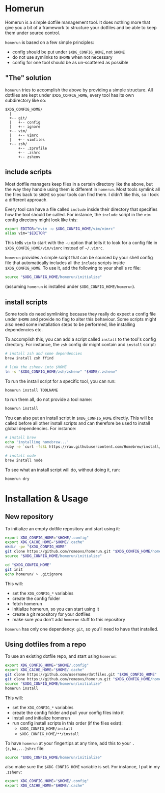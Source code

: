 # Homerun

Homerun is a simple dotfile management tool.
It does nothing more that give you a bit of a framework
to structure your dotfiles and be able to keep them under
source control.

`homerun` is based on a few simple principles:

  - config should be put under `$XDG_CONFIG_HOME`, not `$HOME`
  - do not use symlinks to `$HOME` when not necessary
  - config for one tool should be as un-scattered as possible

## "The" solution
`homerun` tries to accomplish the above by providing a simple
structure.  All dotfiles are kept under `$XDG_CONFIG_HOME`, every tool
has its own subdirectory like so:

```
$XDG_CONFIG_HOME/
  |
  +-- git/
  |   +-- config
  |   +-- ignore
  +-- vim/
  |   +-- vimrc
  |   +-- vimfiles
  +-- zsh/
      +-- .zprofile
      +-- .zshrc
      +-- zshenv
```

## include scripts

Most dotfile managers keep files in a certain directory like the above,
but the way they handle using them is different in `homerun`.  Most tools
symlink all the files back to `$HOME` so your tools can find them.  I didn't
like this, so I took a different approach.

Every tool can have a file called `include` inside their directory that
specifies how the tool should be called.  For instance, the `include`
script in the `vim` config directory might look like this:

```sh
export EDITOR="nvim -u $XDG_CONFIG_HOME/vim/vimrc"
alias vim="$EDITOR"
```

This tells `vim` to start with the `-u` option that tells it to
look for a config file in `$XDG_CONFIG_HOME/vim/vimrc` instead of `~/.vimrc`.

`homerun` provides a simple script that can be sourced by your shell 
config file that automatically includes all the `include` scripts inside
`$XDG_CONFIG_HOME`.  To use it, add the following to your shell's rc file:

```sh
source "$XDG_CONFIG_HOME/homerun/initialize"
```
(assuming `homerun` is installed under `$XDG_CONFIG_HOME/homerun`).

## install scripts
Some tools do need symlinking because they really do expect a config file
under `$HOME` and provide no flag to alter this behaviour.  Some scripts
might also need some installation steps to be performed, like installing
dependencies etc.

To accomplish this, you can add a script called `install` to the tool's config
directory.  For instance, the `zsh` config dir might contain and `install`
script:

```sh
# install zsh and some dependencies
brew install zsh ffind

# link the zshenv into $HOME
ln -s "$XDG_CONFIG_HOME/zsh/zshenv" "$HOME/.zshenv"
```

To run the install script for a specific tool, you can run:
```sh
homerun install TOOLNAME
```

to run them all, do not provide a tool name:
```sh
homerun install
```

You can also put an install script in `$XDG_CONFIG_HOME` directly.  This
will be called before all other install scripts and can therefore be used to
install global dependencies.  For instance:
```sh
# install brew
echo 'installing homebrew...'
ruby -e `curl -fsSL https://raw.githubusercontent.com/Homebrew/install/master/install`

# install node
brew install node
```

To see what an install script will do, without doing it, run:
```sh
homerun dry
```

# Installation & Usage

## New repository

To initialize an empty dotfile repository and start using it:

```sh
export XDG_CONFIG_HOME="$HOME/.config"
export XDG_CACHE_HOME="$HOME/.cache"
mkdir -pv "$XDG_CONFIG_HOME"
git clone https://github.com/romeovs/homerun.git "$XDG_CONFIG_HOME/homerun"
source "$XDG_CONFIG_HOME/homerun/initialize"

cd "$XDG_CONFIG_HOME"
git init
echo homerun/ > .gitignore
```

This will:

  - set the `XDG_CONFIG_*` variables
  - create the config folder
  - fetch homerun
  - initialize homerun, so you can start using it
  - create a git repository for your dotfiles
  - make sure you don't add `homerun` stuff to this repository

`homerun` has only one dependency: `git`, so you'll need to have that installed.

## Using dotfiles from a repo

To use an existing dotfile repo, and start using `homerun`:

```sh
export XDG_CONFIG_HOME="$HOME/.config"
export XDG_CACHE_HOME="$HOME/.cache"
git clone https://github.com/username/dotfiles.git "$XDG_CONFIG_HOME"
git clone https://github.com/romeovs/homerun.git "$XDG_CONFIG_HOME/homerun"
source "$XDG_CONFIG_HOME/homerun/initialize"
homerun install
```

This will:

  - set the `XDG_CONFIG_*` variables
  - create the config folder and pull your config files into it
  - install and initialize homerun
  - run config install scripts in this order (if the files exist):
    - `$XDG_CONFIG_HOME/install`
    - `$XDG_CONFIG_HOME/**/install`

To have `homerun` at your fingertips at any time, add this to your
`.{z,ba,...}shrc` file:

```sh
source "$XDG_CONFIG_HOME/homerun/initialize"
```

also make sure the `$XDG_CONFIG_HOME` variable is set. For instance, I
put in my `.zshenv`:

```sh
export XDG_CONFIG_HOME="$HOME/.config"
export XDG_CACHE_HOME="$HOME/.cache"
```
